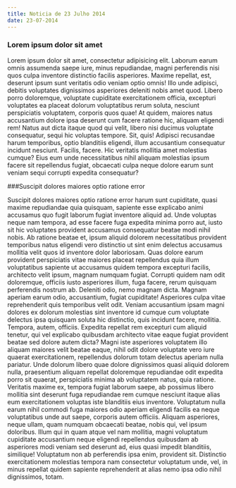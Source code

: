 ```yaml
---
title: Noticia de 23 Julho 2014
date: 23-07-2014
---
```


### Lorem ipsum dolor sit amet

Lorem ipsum dolor sit amet, consectetur adipisicing elit. Laborum earum omnis assumenda saepe iure, minus repudiandae, magni perferendis nisi quos culpa inventore distinctio facilis asperiores. Maxime repellat, est, deserunt ipsum sunt veritatis odio veniam optio omnis! Illo unde adipisci, debitis voluptates dignissimos asperiores deleniti nobis amet quod. Libero porro doloremque, voluptate cupiditate exercitationem officia, excepturi voluptates ea placeat dolorum voluptatibus rerum soluta, nesciunt perspiciatis voluptatem, corporis quos quae! At quidem, maiores natus accusantium dolore ipsa deserunt cum facere ratione hic, aliquam eligendi rem! Natus aut dicta itaque quod qui velit, libero nisi ducimus voluptate consequatur, sequi hic voluptas tempore. Sit, quis! Adipisci recusandae harum temporibus, optio blanditiis eligendi, illum accusantium consequatur incidunt nesciunt. Facilis, facere. Hic veritatis mollitia amet molestias cumque? Eius eum unde necessitatibus nihil aliquam molestias ipsum facere sit repellendus fugiat, obcaecati culpa neque dolore earum sunt veniam sequi corrupti expedita consequatur? 

###Suscipit dolores maiores optio ratione error

Suscipit dolores maiores optio ratione error harum sunt cupiditate, quasi maxime repudiandae quia quisquam, sapiente esse explicabo animi accusamus quo fugit laborum fugiat inventore aliquid ad. Unde voluptas neque nam tempora, ad esse facere fuga expedita minima porro aut, iusto sit hic voluptates provident accusamus consequatur beatae modi nihil nobis. Ab ratione beatae et, ipsum aliquid dolorem necessitatibus provident temporibus natus eligendi vero distinctio ut sint enim delectus accusamus mollitia velit quos id inventore dolor laboriosam. Quas dolore earum provident perspiciatis vitae maiores placeat repellendus quia illum voluptatibus sapiente ut accusamus quidem tempora excepturi facilis, architecto velit ipsum, magnam numquam fugiat. Corrupti quidem nam odit doloremque, officiis iusto asperiores illum, fuga facere, rerum quisquam perferendis nostrum ab. Deleniti odio, nemo magnam dicta. Magnam aperiam earum odio, accusantium, fugiat cupiditate! Asperiores culpa vitae reprehenderit quis temporibus velit odit. Veniam accusantium ipsam magni dolores ex dolorum molestias sint inventore id cumque cum voluptate delectus ipsa quisquam soluta hic distinctio, quis incidunt facere, mollitia. Tempora, autem, officiis. Expedita repellat rem excepturi cum aliquid tenetur, qui vel explicabo quibusdam architecto vitae eaque fugiat provident beatae sed dolore autem dicta? Magni iste asperiores voluptatem illo aliquam maiores velit beatae eaque, nihil odit dolore voluptate vero iure quaerat exercitationem, repellendus dolorum totam delectus aperiam nulla pariatur. Unde dolorum libero quae dolore dignissimos quasi aliquid dolorem nulla, praesentium aliquam repellat doloremque repudiandae odit expedita porro sit quaerat, perspiciatis minima ab voluptatem natus, quia ratione. Veritatis maxime ex, tempora fugiat laborum saepe, ab possimus libero mollitia sint deserunt fuga repudiandae rem cumque nesciunt itaque alias eum exercitationem voluptas iste blanditiis eius inventore. Voluptatum nulla earum nihil commodi fuga maiores odio aperiam eligendi facilis ea neque voluptatibus unde aut saepe, corporis autem officiis. Aliquam asperiores, neque ullam, quam numquam obcaecati beatae, nobis qui, vel ipsum doloribus. Illum qui in quam atque vel nam mollitia, magni voluptatum cupiditate accusantium neque eligendi repellendus quibusdam ab asperiores modi veniam sed deserunt ad, eius quasi impedit blanditiis, similique! Voluptatum non ab perferendis ipsa enim, provident sit. Distinctio exercitationem molestias tempora nam consectetur voluptatum unde, vel, in minus repellat quidem sapiente reprehenderit at alias nemo ipsa odio nihil dignissimos, totam.